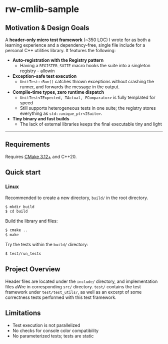 # rw-cmlib-sample

## Motivation & Design Goals

A **header-only micro test framework** (~350 LOC) I wrote for as both a learning experience and a dependency-free, single file include  for a personal C++ utilities library. It features the following:

* **Auto-registration with the Registry pattern**
  * Having a `REGISTER_SUITE` macro hooks the suite into a singleton registry - allowin
* **Exception-safe test execution**
  * `UnitTest::Run()` catches thrown exceptions without crashing the runner, and forwards the message in the output.
* **Compile-time types, zero runtime dispatch**
  * `UnitTest<TExpected, TActual, FComparator>` is fully templated for speed
  * Still supports heterogeneous tests in one suite; the registry stores everything as `std::unique_ptr<ISuite>`.
* **Tiny binary and fast builds**
  * The lack of external libraries keeps the final executable tiny and light


---

## Requirements 

Requires [CMake 3.12+](https://cmake.org/download/) and C++20.

## Quick start

### Linux
Recommended to create a new directory, `build/` in the root directory.
```bash
$ mkdir build
$ cd build
```
Build the library and files:
```bash
$ cmake ..
$ make
```
Try the tests within the `build/` directory:
```bash
$ test/run_tests
```

## Project Overview
Header files are located under the `include/` directory, and implementation files aWre in corresponding
`src/` directory. `test/` contains the test framework under `test/test_utils/`, as well as an excerpt of some correctness tests performed with this test framework.

## Limitations

* Test execution is not parallelized
* No checks for console color compatibility
* No parameterized tests; tests are static